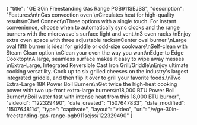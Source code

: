 {
    "title": "GE 30in Freestanding Gas Range PGB911SEJSS",
    "description": "Features:\n\nGas convection oven \nCirculates heat for high-quality results\nChef Connect\nThree options with a single touch. For instant convenience, choose when to automatically sync clocks and the range burners with the microwave's surface light and vent.\n3 oven racks \nEnjoy extra oven space with three adjustable racks\nCenter oval burner \nLarge oval fifth burner is ideal for griddle or odd-size cookware\nSelf-clean with Steam Clean option \nClean your oven the way you want\nEdge-to Edge Cooktop\nA large, seamless surface makes it easy to wipe away messes \nExtra-Large, Integrated Reversible Cast Iron Grill\/Griddle\nEnjoy ultimate cooking versatility. Cook up to six grilled cheeses on the industry's largest integrated griddle, and then flip it over to grill your favorite foods.\nTwo Extra-Large 18K Power Boil Burners\nGet twice the high-heat cooking power with two up-front extra-large burners\n18,000 BTU Power Boil Burner\nBoil water fast with intense heat from this 18,000 BTU burner",
    "videoid": "122329490",
    "date_created": "1507647833",
    "date_modified": "1507648114",
    "type": "captivate",
    "layout": "video",
    "url": "\/v\/ge-30in-freestanding-gas-range-pgb911sejss\/122329490"
}